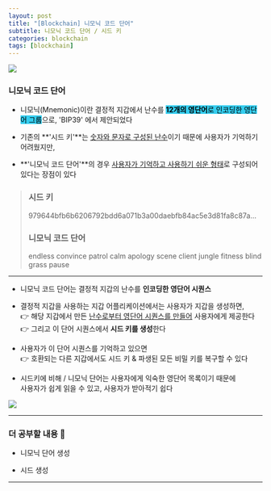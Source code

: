```yaml
---
layout: post
title: "[Blockchain] 니모닉 코드 단어"
subtitle: 니모닉 코드 단어 / 시드 키
categories: blockchain
tags: [blockchain]
---
```


![](https://velog.velcdn.com/images/-__-/post/112d599a-a9f1-4941-a918-02560080d4cc/image.png)

### 니모닉 코드 단어

- 니모닉(Mnemonic)이란 결정적 지갑에서 난수를 <span style="background-color:#34CDEF; color:#000;">**12개의 영단어**로 인코딩한 영단어 그룹</span>으로, 'BIP39' 에서 제안되었다

- 기존의 **'시드 키'**는 <u>숫자와 문자로 구성된 난수</u>이기 때문에 사용자가 기억하기 어려웠지만,

- **'니모닉 코드 단어'**의 경우 <u>사용자가 기억하고 사용하기 쉬운 형태</u>로 구성되어 있다는 장점이 있다

> ### 시드 키
>
> 979644bfb6b6206792bdd6a071b3a00daebfb84ac5e3d81fa8c87a...
>
> ### 니모닉 코드 단어
>
> endless convince patrol calm apology scene client jungle fitness blind grass pause

<hr>

- 니모닉 코드 단어는 결정적 지갑의 난수를 **인코딩한 영단어 시퀀스**

- 결정적 지갑을 사용하는 지갑 어플리케이션에서는 사용자가 지갑을 생성하면,<br>
  👉 해당 지갑에서 만든 <u>난수로부터 영단어 시퀀스를 만들어</u> 사용자에게 제공한다<br>
  👉 그리고 이 단어 시퀀스에서 **시드 키를 생성**한다

- 사용자가 이 단어 시퀀스를 기억하고 있으면<br>
  👉 호환되는 다른 지갑에서도 시드 키 & 파생된 모든 비밀 키를 복구할 수 있다

- 시드키에 비해 / 니모닉 단어는 사용자에게 익숙한 영단어 목록이기 때문에<br>
  사용자가 쉽게 읽을 수 있고, 사용자가 받아적기 쉽다

![](https://velog.velcdn.com/images/-__-/post/76d542b3-a44d-492d-99bd-bce3020ae266/image.png)

<hr>

### 더 공부할 내용 📃

- 니모닉 단어 생성

- 시드 생성

---
